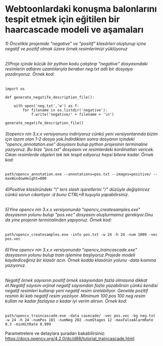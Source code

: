 # Webtoonlardaki konuşma balonlarını tespit etmek için eğitilen bir haarcascade modeli ve aşamaları

###### 1) Öncelikle projemide "negative" ve "positif" klasörleri oluşturup içine negatif ve pozitif olmak üzere örnek resimlerimizi yüklüyoruz

###### 2)Proje içinde kücük bir python kodu çalıştırıp "negative" dosyasındaki resimlerin adlarını uzantılarıyla beraber neg.txt adlı bir dosyaya yazdırıyoruz. Örnek kod:
```
import os

def generate_negatife_description_file():

    with open('neg.txt','w') as f:
        for filename in os.listdir('negative'):
            f.write('negative/' + filename + '\n')

generate_negatife_description_file()
```
###### 3)opencv nin 3.x.x versiyonunu indiriyoruz cünkü yeni versiyonlarında bizim için lazım olan 1-2 dosya yok.İndirdikten sonra dosyanın içindeki "opencv_annotation.exe" dosyasını bulup python projesinin terminaline yazıyoruz. Bu bize "pos.txt" dosyasını ve resimlerdeki kordinatları vericek. Cıkan resimlerde objeleri tek tek tespit ediyoruz hepsi bitene kadar. Örnek kod:
```
path/opencv_annotation.exe --annotations=pos.txt --images=positive/ --maxWindowHeight=800
``` 
###### 4)Positive klasöründeki "\\" ters slash işaretlerini "/" düzüyle değiştiricez cünkü sorun cıkartıyor :d bunu CTRL+R tuşuyla yapabilirsiniz.

###### 5)Yine opencv nin 3.x.x versiyonunda "opencv_createsamples.exe" dosyasının yolunu bulup "pos.vec" dosyasını oluşturmamız gerekiyor.Onu da yine projenin terminalinden yapıyoruz. Örnek kod:
```
path/opencv_createsamples.exe -info pos.txt -w 24 -h 24 -num 1000 -vec pos.vec
```
###### 6)Yine opencv nin 3.x.x versiyonunda "opencv_traincascade.exe" dosyasının yolunu bulup train işlemine başlıyoruz.Projede modeli kaydediceğiniz bir klasör acın. Örnek kodda klasörün yolunu -data kısmına yazıyoruz.
###### Negatif örnek sayısının positif örnek ssayısından fazla olmasına dikkat et.Negatif sayısını orjinal negatif sayısından fazla yazabilirsin çünkü kendisi negatif resimleri kullanıp yeni negatif resim üretebiliyor. Genelde pozitif resmin iki katı negatif resim yazılıyor .Minimum 100 pos 100 neg resim kullan ne kadar fazlaysa o kadar iyi verim alırsın. Örnek kod:
```
path/opencv_traincascade.exe -data casecade/ -vec pos.vec -bg neg.txt -w 24 -h 24 -numPos 101 -numNeg 202 -numStages 12 -maxFalseAlarmRate 0.3 -minHitRate 0.999
```
Parametrelere ve detaylara şuradan bakabilirsiniz: https://docs.opencv.org/4.2.0/dc/d88/tutorial_traincascade.html

